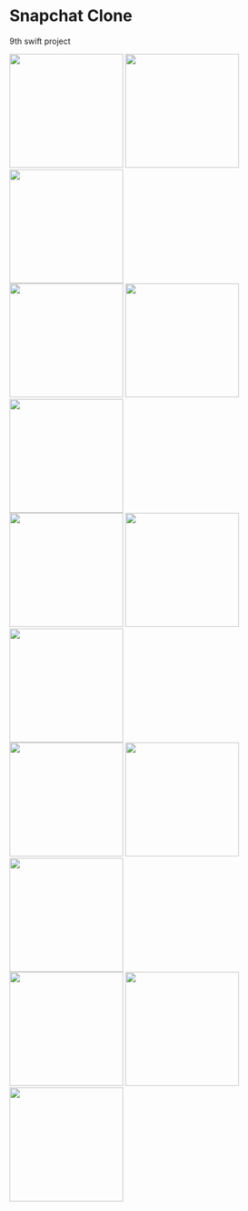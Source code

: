 # Snapchat Clone

9th swift project

<div>
  <img src="ReadmeImages/ss1.png" width= "200">
  <img src="ReadmeImages/ss2.png" width= "200">
  <img src="ReadmeImages/ss3.png" width= "200">
<div>

<div>
  <img src="ReadmeImages/ss4.png" width= "200">
  <img src="ReadmeImages/ss5.png" width= "200">
  <img src="ReadmeImages/ss6.png" width= "200">
<div>

<div>
  <img src="ReadmeImages/ss7.png" width= "200">
  <img src="ReadmeImages/ss8.png" width= "200">
  <img src="ReadmeImages/ss9.png" width= "200">
<div>

<div>
  <img src="ReadmeImages/ss10.png" width= "200">
  <img src="ReadmeImages/ss11.png" width= "200">
  <img src="ReadmeImages/s12.png" width= "200">
<div>

<div>
  <img src="ReadmeImages/s13.png" width= "200">
  <img src="ReadmeImages/s14.png" width= "200">
  <img src="ReadmeImages/ss15.png" width= "200">
<div>
